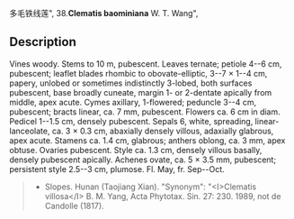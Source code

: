 多毛铁线莲",
38.**Clematis baominiana** W. T. Wang",

## Description
Vines woody. Stems to 10 m, pubescent. Leaves ternate; petiole 4--6 cm, pubescent; leaflet blades rhombic to obovate-elliptic, 3--7 × 1--4 cm, papery, unlobed or sometimes indistinctly 3-lobed, both surfaces pubescent, base broadly cuneate, margin 1- or 2-dentate apically from middle, apex acute. Cymes axillary, 1-flowered; peduncle 3--4 cm, pubescent; bracts linear, ca. 7 mm, pubescent. Flowers ca. 6 cm in diam. Pedicel 1--1.5 cm, densely pubescent. Sepals 6, white, spreading, linear-lanceolate, ca. 3 × 0.3 cm, abaxially densely villous, adaxially glabrous, apex acute. Stamens ca. 1.4 cm, glabrous; anthers oblong, ca. 3 mm, apex obtuse. Ovaries pubescent. Style ca. 1.3 cm, densely villous basally, densely pubescent apically. Achenes ovate, ca. 5 × 3.5 mm, pubescent; persistent style 2.5--3 cm, plumose. Fl. May, fr. Sep--Oct.

> * Slopes. Hunan (Taojiang Xian).
  "Synonym": "&lt;I&gt;Clematis villosa&lt;/I&gt; B. M. Yang, Acta Phytotax. Sin. 27: 230. 1989, not de Candolle (1817).
